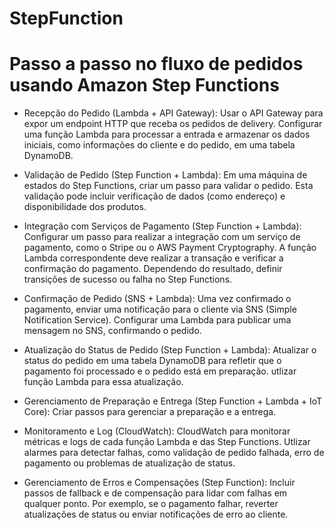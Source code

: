 # StepFunction

# Passo a passo no fluxo de pedidos usando Amazon Step Functions
- Recepção do Pedido (Lambda + API Gateway):
Usar o API Gateway para expor um endpoint HTTP que receba os pedidos de delivery. Configurar uma função Lambda para processar a entrada e armazenar os dados iniciais, como informações do cliente e do pedido, em uma tabela DynamoDB.

- Validação de Pedido (Step Function + Lambda):
Em uma máquina de estados do Step Functions, criar um passo para validar o pedido. Esta validação pode incluir verificação de dados (como endereço) e disponibilidade dos produtos.

- Integração com Serviços de Pagamento (Step Function + Lambda):
Configurar um passo para realizar a integração com um serviço de pagamento, como o Stripe ou o AWS Payment Cryptography. A função Lambda correspondente deve realizar a transação e verificar a confirmação do pagamento. Dependendo do resultado, definir transições de sucesso ou falha no Step Functions.

- Confirmação de Pedido (SNS + Lambda):
Uma vez confirmado o pagamento, enviar uma notificação para o cliente via SNS (Simple Notification Service). Configurar uma Lambda para publicar uma mensagem no SNS, confirmando o pedido.

- Atualização do Status de Pedido (Step Function + Lambda):
Atualizar o status do pedido em uma tabela DynamoDB para refletir que o pagamento foi processado e o pedido está em preparação. utlizar função Lambda para essa atualização.

- Gerenciamento de Preparação e Entrega (Step Function + Lambda + IoT Core):
Criar passos para gerenciar a preparação e a entrega. 

- Monitoramento e Log (CloudWatch):
 CloudWatch para monitorar métricas e logs de cada função Lambda e das Step Functions. Utlizar alarmes para detectar falhas, como validação de pedido falhada, erro de pagamento ou problemas de atualização de status.

- Gerenciamento de Erros e Compensações (Step Function):
Incluir passos de fallback e de compensação para lidar com falhas em qualquer ponto. Por exemplo, se o pagamento falhar, reverter atualizações de status ou enviar notificações de erro ao cliente.
